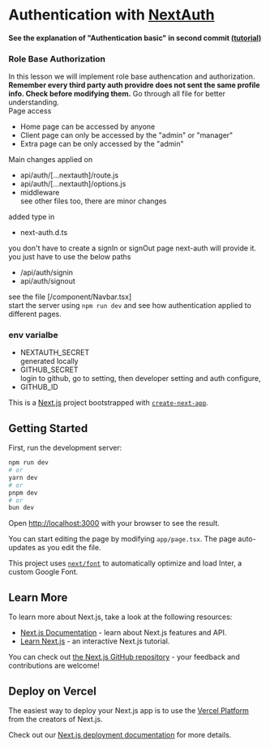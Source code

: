 # Authentication with [NextAuth](https://next-auth.js.org/)

#### See the explanation of "Authentication basic" in second commit [(tutorial)](https://youtu.be/w2h54xz6Ndw?si=5IACfUlCM5S0PZ7h)

### Role Base Authorization

In this lesson we will implement role base authencation and authorization. <b>Remember every third party auth providre does not sent the same profile info. Check before modifying them.</b> Go through all file for better understanding.
</br>
Page access

- Home page can be accessed by anyone
- Client page can only be accessed by the "admin" or "manager"
- Extra page can be only accessed by the "admin"

Main changes applied on

- api/auth/[...nextauth]/route.js
- api/auth/[...nextauth]/options.js
- middleware
  </br>see other files too, there are minor changes</br>

added type in

- next-auth.d.ts

you don't have to create a signIn or signOut page next-auth will provide it. you just have to use the below paths

- /api/auth/signin
- api/auth/signout

see the file [/component/Navbar.tsx]<br/>
start the server using `npm run dev` and
see how authentication applied to different pages.

### env varialbe

- NEXTAUTH_SECRET<br/>
  generated locally
- GITHUB_SECRET<br/>
  login to github, go to setting, then developer setting and auth configure,
- GITHUB_ID

This is a [Next.js](https://nextjs.org/) project bootstrapped with [`create-next-app`](https://github.com/vercel/next.js/tree/canary/packages/create-next-app).

## Getting Started

First, run the development server:

```bash
npm run dev
# or
yarn dev
# or
pnpm dev
# or
bun dev
```

Open [http://localhost:3000](http://localhost:3000) with your browser to see the result.

You can start editing the page by modifying `app/page.tsx`. The page auto-updates as you edit the file.

This project uses [`next/font`](https://nextjs.org/docs/basic-features/font-optimization) to automatically optimize and load Inter, a custom Google Font.

## Learn More

To learn more about Next.js, take a look at the following resources:

- [Next.js Documentation](https://nextjs.org/docs) - learn about Next.js features and API.
- [Learn Next.js](https://nextjs.org/learn) - an interactive Next.js tutorial.

You can check out [the Next.js GitHub repository](https://github.com/vercel/next.js/) - your feedback and contributions are welcome!

## Deploy on Vercel

The easiest way to deploy your Next.js app is to use the [Vercel Platform](https://vercel.com/new?utm_medium=default-template&filter=next.js&utm_source=create-next-app&utm_campaign=create-next-app-readme) from the creators of Next.js.

Check out our [Next.js deployment documentation](https://nextjs.org/docs/deployment) for more details.
